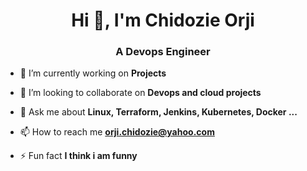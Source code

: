 <h1 align="center">Hi 👋, I'm Chidozie Orji</h1>
<h3 align="center">A Devops Engineer</h3>



- 🔭 I’m currently working on **Projects**

- 👯 I’m looking to collaborate on **Devops and cloud projects**

- 💬 Ask me about **Linux, Terraform, Jenkins, Kubernetes, Docker ...**

- 📫 How to reach me **orji.chidozie@yahoo.com**

- ⚡ Fun fact **I think i am funny**



